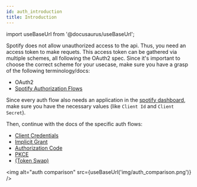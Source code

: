 ```yaml
---
id: auth_introduction
title: Introduction
---
```


import useBaseUrl from '@docusaurus/useBaseUrl';

Spotify does not allow unauthorized access to the api. Thus, you need an access token to make requets. This access token can be gathered via multiple schemes, all following the OAuth2 spec. Since it's important to choose the correct scheme for your usecase, make sure you have a grasp of the following terminology/docs:

- OAuth2
- [Spotify Authorization Flows](https://developer.spotify.com/documentation/general/guides/authorization-guide/#authorization-code-flow)

Since every auth flow also needs an application in the [spotify dashboard](https://developer.spotify.com/dashboard/), make sure you have the necessary values (like `Client Id` and `Client Secret`).

Then, continue with the docs of the specific auth flows:

- [Client Credentials](client_credentials.md)
- [Implicit Grant](implicit_grant.md)
- [Authorization Code](authorization_code.md)
- [PKCE](pkce.md)
- [(Token Swap)](token_swap.md)

<img alt="auth comparison" src={useBaseUrl('img/auth_comparison.png')} />
